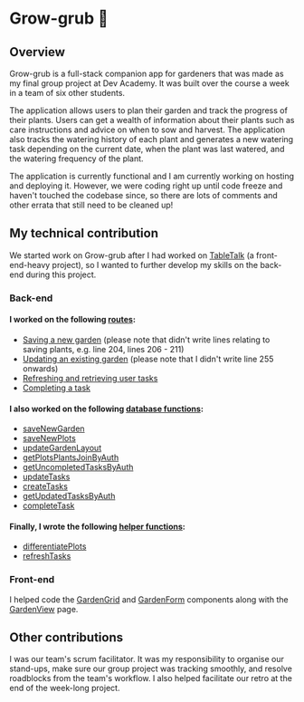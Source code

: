 # Grow-grub 🌱

## Overview

Grow-grub is a full-stack companion app for gardeners that was made as my final group project at Dev Academy. It was built over the course a week in a team of six other students. 

The application allows users to plan their garden and track the progress of their plants. Users can get a wealth of information about their plants such as care instructions and advice on when to sow and harvest. The application also tracks the watering history of each plant and generates a new watering task depending on the current date, when the plant was last watered, and the watering frequency of the plant. 

The application is currently functional and I am currently working on hosting and deploying it. However, we were coding right up until code freeze and haven't touched the codebase since, so there are lots of comments and other errata that still need to be cleaned up!

## My technical contribution

We started work on Grow-grub after I had worked on [TableTalk](https://github.com/cburkeg/TableTalk) (a front-end-heavy project), so I wanted to further develop my skills on the back-end during this project. 

### Back-end
#### I worked on the following [routes](server/routes/growGrub.ts):

- [Saving a new garden](server/routes/growGrub.ts#L195) (please note that didn't write lines relating to saving plants, e.g. line 204, lines 206 - 211)
- [Updating an existing garden](server/routes/growGrub.ts#L233) (please note that I didn't write line 255 onwards)
- [Refreshing and retrieving user tasks](server/routes/growGrub.ts#L313)
- [Completing a task](server/routes/growGrub.ts#L344)

#### I also worked on the following [database functions](server/db/growGrub.ts):

- [saveNewGarden](server/db/growGrub.ts#L101)
- [saveNewPlots](server/db/growGrub.ts#L113)
- [updateGardenLayout](server/db/growGrub.ts#L135)
- [getPlotsPlantsJoinByAuth](server/db/growGrub.ts#L385)
- [getUncompletedTasksByAuth](server/db/growGrub.ts#L405)
- [updateTasks](server/db/growGrub.ts#L434)
- [createTasks](server/db/growGrub.ts#L450)
- [getUpdatedTasksByAuth](server/db/growGrub.ts#L416)
- [completeTask](server/db/growGrub.ts#L457)

#### Finally, I wrote the following [helper functions](server/db/helperFunctions.tsx):
- [differentiatePlots](server/db/helperFunctions.tsx#L10)
- [refreshTasks](server/db/helperFunctions.tsx#L75)
 

### Front-end

I helped code the [GardenGrid](client/components/GardenGrid.tsx) and [GardenForm](client/components/GardenGrid.tsx) components along with the [GardenView](client/pages/GardenView.tsx) page.

## Other contributions

I was our team's scrum facilitator. It was my responsibility to organise our stand-ups, make sure our group project was tracking smoothly, and resolve roadblocks from the team's workflow. I also helped facilitate our retro at the end of the week-long project. 
